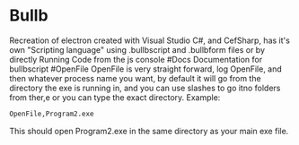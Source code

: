 # Bullb
Recreation of electron created with Visual Studio C#, and CefSharp, has it's own "Scripting language" using .bullbscript and .bullbform files or by directly Running Code from the js console
#Docs
Documentation for bullbscript
#OpenFile
OpenFile is very straight forward, log OpenFile, and then whatever process name you want, by default it will go from the directory the exe is running in, and you can use slashes to go itno folders from ther,e or you can type the exact directory.
Example: 
```sh
OpenFile,Program2.exe
```
This should open Program2.exe in the same directory as your main exe file.
